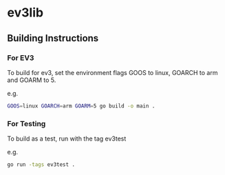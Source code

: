 # ev3lib

## Building Instructions
### For EV3
To build for ev3, set the environment flags GOOS to linux, GOARCH to arm and GOARM to 5.

e.g.

```bash
GOOS=linux GOARCH=arm GOARM=5 go build -o main .
```

### For Testing

To build as a test, run with the tag ev3test

e.g.
```bash
go run -tags ev3test .
```

